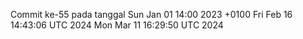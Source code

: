 Commit ke-55 pada tanggal Sun Jan 01 14:00 2023 +0100
Fri Feb 16 14:43:06 UTC 2024
Mon Mar 11 16:29:50 UTC 2024
